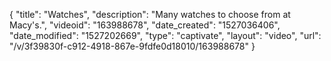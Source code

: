 {
    "title": "Watches",
    "description": "Many watches to choose from at Macy's.",
    "videoid": "163988678",
    "date_created": "1527036406",
    "date_modified": "1527202669",
    "type": "captivate",
    "layout": "video",
    "url": "\/v\/3f39830f-c912-4918-867e-9fdfe0d18010\/163988678"
}